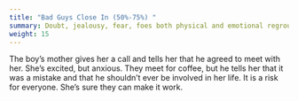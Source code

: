 ```yaml
---
title: "Bad Guys Close In (50%-75%) "
summary: Doubt, jealousy, fear, foes both physical and emotional regroup to defeat the main character’s goal, and the main character’s “great”/“awful” situation disintegrates.
weight: 15
---
```

The boy’s mother gives her a call and tells her that he agreed to meet with her.
She’s excited, but anxious. 
They meet for coffee, but he tells her that it was a mistake and that he shouldn’t ever be involved in her life. It is a risk for everyone. She’s sure they can make it work.

